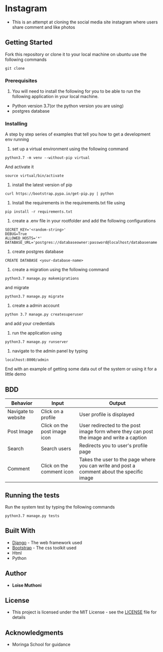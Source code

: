 # Instagram

- This is an attempt at cloning the social media site instagram where users share comment and like photos

## Getting Started

Fork this repository or clone it to your local machine on ubuntu use the following commands
```
git clone 
```

### Prerequisites

1. You will need to install the following for you to be able to run the following application in your local machine.
* Python version 3.7(or the python version you are using)
* postgres database

### Installing

A step by step series of examples that tell you how to get a development env running

1. set up a virtual environment using the following command

```
python3.7 -m venv --without-pip virtual
```

And activate it

```
source virtual/bin/activate
```
1. install the latest version of pip

```
curl https://bootstrap.pypa.io/get-pip.py | python
```

1. Install the requirements in the requirements.txt file using
```
pip install -r requirements.txt
```
1. create a .env file in your rootfolder and add the following configurations
```
SECRET_KEY='<random-string>'
DEBUG=True
ALLOWED_HOSTS='*'
DATABASE_URL='postgres://databaseowner:password@localhost/databasename'
```
1. create postgres database
```
CREATE DATABASE <your-database-name>
```
1. create a migration using the following command
```
python3.7 manage.py makemigrations
```

and migrate
```
python3.7 manage.py migrate
```
1. create a admin account
```
python 3.7 manage.py createsuperuser
```
and add your credentials

1. run the application using 
```
python3.7 manage.py runserver
```
1. navigate to the admin panel by typing 
```
localhost:8000/admin
```


End with an example of getting some data out of the system or using it for a little demo

## BDD

| Behavior            | Input                         | Output                        | 
| ------------------- | ----------------------------- | ----------------------------- |
|Navigate to website | Click on a profile| User profile is displayed |
| Post Image | Click on the post image icon| User redirected to the post image form where they can post the image and write a caption |
| Search | Search users| Redirects you to user's profile page |
| Comment | Click on the comment icon | Takes the user to the page where you can write and post a comment about the specific image|


## Running the tests

Run the system test by typing the following commands
```
python3.7 manage.py tests
```

## Built With

* [Django](https://www.djangoproject.com/download/) - The web framework used
* [Bootstrap](https://getbootstrap.com) - The css toolkit used
* Html
* Python

## Author

* **Loise Muthoni**

## License

- This project is licensed under the MIT License - see the [LICENSE](LICENSE) file for details

## Acknowledgments

* Moringa School for guidance

